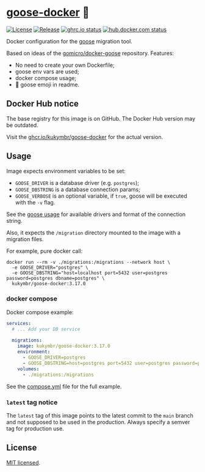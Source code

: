 # [goose-docker](https://github.com/kukymbr/goose-docker) 🪿

[![License](https://img.shields.io/github/license/kukymbr/goose-docker.svg)](https://github.com/kukymbr/goose-docker/blob/master/LICENSE)
[![Release](https://img.shields.io/github/release/kukymbr/goose-docker.svg)](https://github.com/kukymbr/goose-docker/releases/latest)
[![ghrc.io status](https://img.shields.io/github/actions/workflow/status/kukymbr/goose-docker/push_ghcr.yml?label=ghcr.io)](https://github.com/kukymbr/goose-docker/actions/workflows/push_ghcr.yml)
[![hub.docker.com status](https://img.shields.io/github/actions/workflow/status/kukymbr/goose-docker/push_dockerhub.yml?label=hub.docker.com)](https://github.com/kukymbr/goose-docker/actions/workflows/push_dockerhub.yml)

Docker configuration for the [goose](https://github.com/pressly/goose) migration tool.

Based on ideas of the [gomicro/docker-goose](https://github.com/gomicro/docker-goose) repository.
Features:
* No need to create your own Dockerfile;
* goose env vars are used;
* docker compose usage;
* 🪿 goose emoji in readme.

## Docker Hub notice

The base registry for this image is on GitHub. 
The Docker Hub version may be outdated.

Visit the [ghcr.io/kukymbr/goose-docker](https://ghcr.io/kukymbr/goose-docker) 
for the actual version.

## Usage

Image expects environment variables to be set:
* `GOOSE_DRIVER` is a database driver (e.g. `postgres`);
* `GOOSE_DBSTRING` is a database connection params;
* `GOOSE_VERBOSE` is an optional variable, if `true`, goose will be executed with the `-v` flag.

See the [goose usage](https://github.com/pressly/goose#usage)
for available drivers and format of the connection string.

Also, it expects the `/migration` directory mounted to the image with a migration files.

For example, pure docker call:

```shell
docker run --rm -v ./migrations:/migrations --network host \
  -e GOOSE_DRIVER="postgres" \
  -e GOOSE_DBSTRING="host=localhost port=5432 user=postgres password=postgres dbname=postgres" \
  kukymbr/goose-docker:3.17.0
```

### docker compose

Docker compose example:

```yaml
services:
  # ... Add your DB service
  
  migrations:
    image: kukymbr/goose-docker:3.17.0
    environment:
      - GOOSE_DRIVER=postgres
      - GOOSE_DBSTRING=host=postgres port=5432 user=postgres password=postgres dbname=postgres
    volumes:
      - ./migrations:/migrations
```

See the [compose.yml](https://github.com/kukymbr/goose-docker/blob/main/compose.yml) file for the full example.

### `latest` tag notice

The `latest` tag of this image points to the latest commit to the `main` branch
and not supposed to be used in the production. Always specify a semver tag for production use.

## License

[MIT licensed](https://github.com/kukymbr/goose-docker/blob/main/LICENSE).